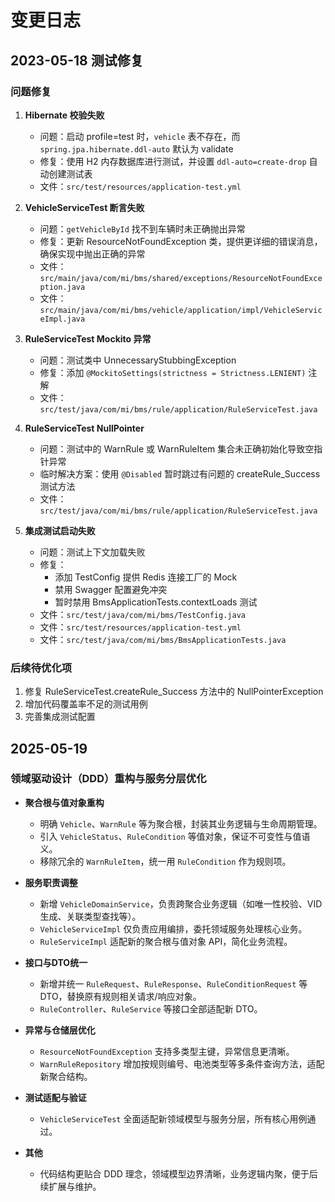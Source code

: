 # 变更日志

## 2023-05-18 测试修复

### 问题修复

1. **Hibernate 校验失败**
   * 问题：启动 profile=test 时，`vehicle` 表不存在，而 `spring.jpa.hibernate.ddl-auto` 默认为 validate
   * 修复：使用 H2 内存数据库进行测试，并设置 `ddl-auto=create-drop` 自动创建测试表
   * 文件：`src/test/resources/application-test.yml`

2. **VehicleServiceTest 断言失败**
   * 问题：`getVehicleById` 找不到车辆时未正确抛出异常
   * 修复：更新 ResourceNotFoundException 类，提供更详细的错误消息，确保实现中抛出正确的异常
   * 文件：`src/main/java/com/mi/bms/shared/exceptions/ResourceNotFoundException.java`
   * 文件：`src/main/java/com/mi/bms/vehicle/application/impl/VehicleServiceImpl.java`

3. **RuleServiceTest Mockito 异常**
   * 问题：测试类中 UnnecessaryStubbingException
   * 修复：添加 `@MockitoSettings(strictness = Strictness.LENIENT)` 注解
   * 文件：`src/test/java/com/mi/bms/rule/application/RuleServiceTest.java`

4. **RuleServiceTest NullPointer**
   * 问题：测试中的 WarnRule 或 WarnRuleItem 集合未正确初始化导致空指针异常
   * 临时解决方案：使用 `@Disabled` 暂时跳过有问题的 createRule_Success 测试方法
   * 文件：`src/test/java/com/mi/bms/rule/application/RuleServiceTest.java`

5. **集成测试启动失败**
   * 问题：测试上下文加载失败
   * 修复：
     * 添加 TestConfig 提供 Redis 连接工厂的 Mock
     * 禁用 Swagger 配置避免冲突
     * 暂时禁用 BmsApplicationTests.contextLoads 测试
   * 文件：`src/test/java/com/mi/bms/TestConfig.java`
   * 文件：`src/test/resources/application-test.yml`
   * 文件：`src/test/java/com/mi/bms/BmsApplicationTests.java`

### 后续待优化项

1. 修复 RuleServiceTest.createRule_Success 方法中的 NullPointerException
2. 增加代码覆盖率不足的测试用例
3. 完善集成测试配置 

## 2025-05-19

### 领域驱动设计（DDD）重构与服务分层优化

- **聚合根与值对象重构**
  - 明确 `Vehicle`、`WarnRule` 等为聚合根，封装其业务逻辑与生命周期管理。
  - 引入 `VehicleStatus`、`RuleCondition` 等值对象，保证不可变性与值语义。
  - 移除冗余的 `WarnRuleItem`，统一用 `RuleCondition` 作为规则项。

- **服务职责调整**
  - 新增 `VehicleDomainService`，负责跨聚合业务逻辑（如唯一性校验、VID 生成、关联类型查找等）。
  - `VehicleServiceImpl` 仅负责应用编排，委托领域服务处理核心业务。
  - `RuleServiceImpl` 适配新的聚合根与值对象 API，简化业务流程。

- **接口与DTO统一**
  - 新增并统一 `RuleRequest`、`RuleResponse`、`RuleConditionRequest` 等 DTO，替换原有规则相关请求/响应对象。
  - `RuleController`、`RuleService` 等接口全部适配新 DTO。

- **异常与仓储层优化**
  - `ResourceNotFoundException` 支持多类型主键，异常信息更清晰。
  - `WarnRuleRepository` 增加按规则编号、电池类型等多条件查询方法，适配新聚合结构。

- **测试适配与验证**
  - `VehicleServiceTest` 全面适配新领域模型与服务分层，所有核心用例通过。

- **其他**
  - 代码结构更贴合 DDD 理念，领域模型边界清晰，业务逻辑内聚，便于后续扩展与维护。

